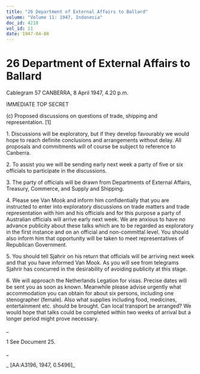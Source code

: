 ```yaml
---
title: "26 Department of External Affairs to Ballard"
volume: "Volume 11: 1947, Indonesia"
doc_id: 4210
vol_id: 11
date: 1947-04-08
---
```


# 26 Department of External Affairs to Ballard

Cablegram 57 CANBERRA, 8 April 1947, 4.20 p.m.

IMMEDIATE TOP SECRET

(c) Proposed discussions on questions of trade, shipping and representation. [1]

1\. Discussions will be exploratory, but if they develop favourably we would hope to reach definite conclusions and arrangements without delay. All proposals and commitments will of course be subject to reference to Canberra.

2\. To assist you we will be sending early next week a party of five or six officials to participate in the discussions.

3\. The party of officials will be drawn from Departments of External Affairs, Treasury, Commerce, and Supply and Shipping.

4\. Please see Van Mook and inform him confidentially that you are instructed to enter into exploratory discussions on trade matters and trade representation with him and his officials and for this purpose a party of Australian officials will arrive early next week. We are anxious to have no advance publicity about these talks which are to be regarded as exploratory in the first instance and on an official and non-committal level. You should also inform him that opportunity will be taken to meet representatives of Republican Government.

5\. You should tell Sjahrir on his return that officials will be arriving next week and that you have informed Van Mook. As you will see from telegrams Sjahrir has concurred in the desirability of avoiding publicity at this stage.

6\. We will approach the Netherlands Legation for visas. Precise dates will be sent you as soon as known. Meanwhile please advise urgently what accommodation you can obtain for about six persons, including one stenographer (female). Also what supplies including food, medicines, entertainment etc. should be brought. Can local transport be arranged? We would hope that talks could be completed within two weeks of arrival but a longer period might prove necessary.

_

1 See Document 25.

_

_ [AA:A3196, 1947, 0.5496]_
